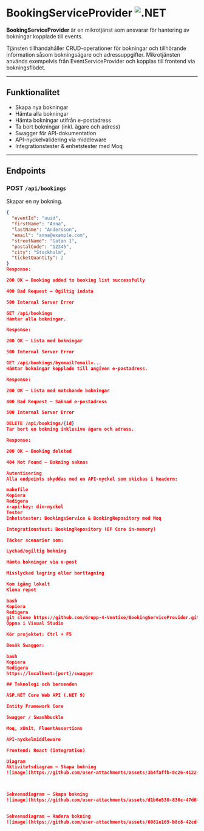 # BookingServiceProvider ![.NET](https://img.shields.io/badge/.NET-9.0-purple)

**BookingServiceProvider** är en mikrotjänst som ansvarar för hantering av bokningar kopplade till events.

Tjänsten tillhandahåller CRUD-operationer för bokningar och tillhörande information såsom bokningsägare och adressuppgifter. Mikrotjänsten används exempelvis från EventServiceProvider och kopplas till frontend via bokningsflödet.

---

## Funktionalitet

- Skapa nya bokningar
- Hämta alla bokningar
- Hämta bokningar utifrån e-postadress
- Ta bort bokningar (inkl. ägare och adress)
- Swagger för API-dokumentation
- API-nyckelvalidering via middleware
- Integrationstester & enhetstester med Moq

---

## Endpoints

### POST `/api/bookings`
Skapar en ny bokning.

```json
{
  "eventId": "uuid",
  "firstName": "Anna",
  "lastName": "Andersson",
  "email": "anna@example.com",
  "streetName": "Gatan 1",
  "postalCode": "12345",
  "city": "Stockholm",
  "ticketQuantity": 2
}
Response:

200 OK – Booking added to booking list successfully

400 Bad Request – Ogiltig indata

500 Internal Server Error

GET /api/bookings
Hämtar alla bokningar.

Response:

200 OK – Lista med bokningar

500 Internal Server Error

GET /api/bookings/byemail?email=...
Hämtar bokningar kopplade till angiven e-postadress.

Response:

200 OK – Lista med matchande bokningar

400 Bad Request – Saknad e-postadress

500 Internal Server Error

DELETE /api/bookings/{id}
Tar bort en bokning inklusive ägare och adress.

Response:

200 OK – Booking deleted

404 Not Found – Bokning saknas

Autentisering
Alla endpoints skyddas med en API-nyckel som skickas i headern:

makefile
Kopiera
Redigera
x-api-key: din-nyckel
Tester
Enhetstester: BookingsService & BookingRepository med Moq

Integrationstest: BookingRepository (EF Core in-memory)

Täcker scenarier som:

Lyckad/ogiltig bokning

Hämta bokningar via e-post

Misslyckad lagring eller borttagning

Kom igång lokalt
Klona repot

bash
Kopiera
Redigera
git clone https://github.com/Grupp-4-Ventixe/BookingServiceProvider.git
Öppna i Visual Studio

Kör projektet: Ctrl + F5

Besök Swagger:

bash
Kopiera
Redigera
https://localhost:{port}/swagger

## Teknologi och beroenden

ASP.NET Core Web API (.NET 9)

Entity Framework Core

Swagger / Swashbuckle

Moq, xUnit, FluentAssertions

API-nyckelmiddleware

Frontend: React (integration)

Diagram
Aktivitetsdiagram – Skapa bokning
![image](https://github.com/user-attachments/assets/3b4faffb-8c26-4122-9f7f-77813a0c5cdb)



Sekvensdiagram – Skapa bokning
![image](https://github.com/user-attachments/assets/d1b6e530-836c-47d6-9699-99f70064f9d2)


Sekvensdiagram – Radera bokning
![image](https://github.com/user-attachments/assets/6081e169-b8c8-42cd-8326-be1a69807f57)
